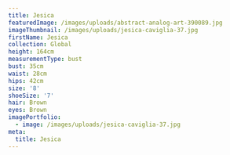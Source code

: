 ```yaml
---
title: Jesica
featuredImage: /images/uploads/abstract-analog-art-390089.jpg
imageThumbnail: /images/uploads/jesica-caviglia-37.jpg
firstName: Jesica
collection: Global
height: 164cm
measurementType: bust
bust: 35cm
waist: 28cm
hips: 42cm
size: '8'
shoeSize: '7'
hair: Brown
eyes: Brown
imagePortfolio:
  - image: /images/uploads/jesica-caviglia-37.jpg
meta:
  title: Jesica
---
```


